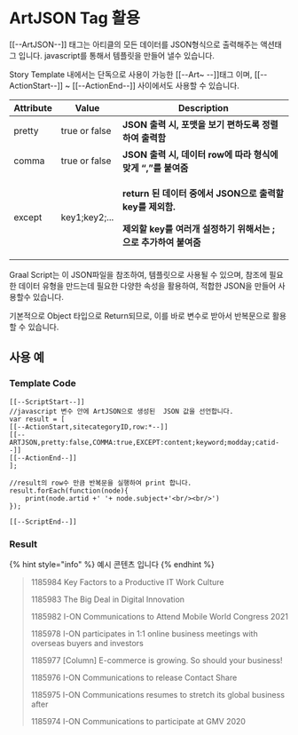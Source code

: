 # ArtJSON Tag 활용

\[\[--ArtJSON--]] 태그는 아티클의 모든 데이터를 JSON형식으로 출력해주는 액션태그 입니다.  javascript를 통해서 템플릿을 만들어 낼수 있습니다.

Story Template 내에서는 단독으로 사용이 가능한 \[\[--Art\~ --]]태그 이며, \[\[--ActionStart--]] \~ \[\[--ActionEnd--]] 사이에서도 사용할 수 있습니다.&#x20;

| Attribute | Value         | Description                                                                                                                |
| --------- | ------------- | -------------------------------------------------------------------------------------------------------------------------- |
| pretty    | true or false | **JSON 출력 시, 포맷을 보기 편하도록 정렬하여 출력함**                                                                                        |
| comma     | true or false | **JSON 출력 시, 데이터 row에 따라 형식에 맞게 “,”를 붙여줌**                                                                                 |
| except    | key1;key2;... | <p><strong>return 된 데이터 중에서 JSON으로 출력할 key를 제외함. </strong></p><p><strong>제외할 key를 여러개 설정하기 위해서는 ; 으로 추가하여 붙여줌</strong></p> |

Graal Script는 이 JSON파일을 참조하여, 템플릿으로 사용될 수 있으며, 참조에 필요한 데이터 유형을 만드는데 필요한 다양한 속성을 활용하여, 적합한 JSON을 만들어 사용할수 있습니다.&#x20;

기본적으로 Object 타입으로 Return되므로, 이를 바로 변수로 받아서 반복문으로 활용할 수 있습니다.&#x20;

## 사용 예

### Template Code

```
[[--ScriptStart--]]
//javascript 변수 안에 ArtJSON으로 생성된  JSON 값을 선언합니다.
var result = [
[[--ActionStart,sitecategoryID,row:*--]]
[[--ARTJSON,pretty:false,COMMA:true,EXCEPT:content;keyword;modday;catid--]]
[[--ActionEnd--]]
];

//result의 row수 만큼 반복문을 실행하여 print 합니다.
result.forEach(function(node){
    print(node.artid +' '+ node.subject+'<br/><br/>')
});

[[--ScriptEnd--]]
```

### Result

{% hint style="info" %}
예시 콘텐츠 입니다
{% endhint %}

> 1185984 Key Factors to a Productive IT Work Culture
>
> 1185983 The Big Deal in Digital Innovation
>
> 1185982 I-ON Communications to Attend Mobile World Congress 2021
>
> 1185978 I-ON participates in 1:1 online business meetings with overseas buyers and investors
>
> 1185977 \[Column] E-commerce is growing. So should your business!
>
> 1185976 I-ON Communications to release Contact Share
>
> 1185975 I-ON Communications resumes to stretch its global business after&#x20;
>
> 1185974 I-ON Communications to participate at GMV 2020
